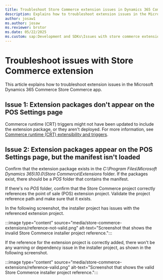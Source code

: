 ```yaml
---
title: Troubleshoot Store Commerce extension issues in Dynamics 365 Commerce Store Commerce app
description: Explains how to troubleshoot extension issues in the Microsoft Dynamics 365 Commerce Store Commerce app.
author: josaw1 
ms.author: josaw
ms.reviewer: brstor
ms.date: 05/22/2025
ms.custom: sap:Development and SDKs\Issues with store commerce extension development
---
```

# Troubleshoot issues with Store Commerce extension 

This article explains how to troubleshoot extension issues in the Microsoft Dynamics 365 Commerce Store Commerce app.

## Issue 1: Extension packages don't appear on the POS Settings page

Commerce runtime (CRT) triggers might not have been updated to include the extension package, or they aren't deployed. For more information, see [Commerce runtime (CRT) extensibility and triggers](/dynamics365/commerce/dev-itpro/commerce-runtime-extensibility-trigger).

## Issue 2: Extension packages appear on the POS Settings page, but the manifest isn't loaded

Confirm that the extension package exists in the *C:\\Program Files\\Microsoft Dynamics 365\\10.0\\Store Commerce\\Extensions* folder. If the packages exist, there should be a *POS* folder that contains the manifest.

If there's no *POS* folder, confirm that the Store Commerce project correctly references the point of sale (POS) extension project. Validate the project reference path and make sure that it exists.

In the following screenshot, the installer project has issues with the referenced extension project.

:::image type="content" source="media/store-commerce-extensions/reference-not-valid.png" alt-text="Screenshot that shows the invalid Store Commerce installer project reference.":::

If the reference for the extension project is correctly added, there won't be any warning or dependency issue in the installer project, as shown in the following screenshot.

:::image type="content" source="media/store-commerce-extensions/reference-valid.png" alt-text="Screenshot that shows the valid Store Commerce installer project reference.":::
